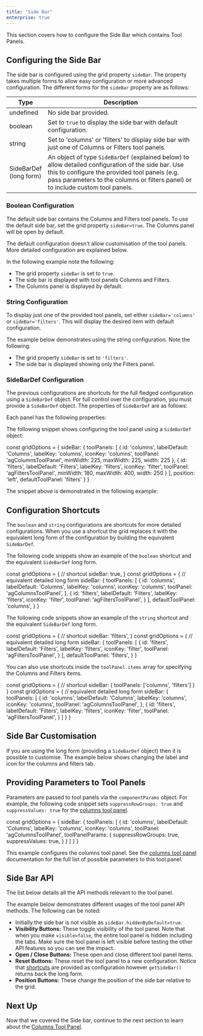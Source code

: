 ```yaml
---
title: "Side Bar"
enterprise: true
---
```


This section covers how to configure the Side Bar which contains Tool Panels.

## Configuring the Side Bar

The side bar is configured using the grid property `sideBar`. The property takes multiple forms to allow easy configuration or more advanced configuration. The different forms for the `sideBar` property are as follows:

| Type                       | Description                                                                                        |
| -------------------------- | -------------------------------------------------------------------------------------------------- |
| undefined                  | No side bar provided.                                                                              |
| boolean                    | Set to `true` to display the side bar with default configuration.                       |
| string                     | Set to 'columns' or 'filters' to display side bar with just one of Columns or Filters tool panels. |
| SideBarDef<br/>(long form) | An object of type `SideBarDef` (explained below) to allow detailed configuration of the side bar. Use this to configure the provided tool panels (e.g. pass parameters to the columns or filters panel) or to include custom tool panels. |


### Boolean Configuration

The default side bar contains the Columns and Filters tool panels. To use the default side bar, set the grid property `sideBar=true`. The Columns panel will be open by default.

The default configuration doesn't allow customisation of the tool panels. More detailed configuration are explained below.

In the following example note the following:

- The grid property `sideBar` is set to `true`.
- The side bar is displayed with tool panels Columns and Filters.
- The Columns panel is displayed by default.

<grid-example title='Boolean Configuration' name='boolean-configuration' type='generated' options='{ "enterprise": true }'></grid-example>

### String Configuration

To display just one of the provided tool panels, set either `sideBar='columns'` or `sideBar='filters'`. This will display the desired item with default configuration.

The example below demonstrates using the string configuration. Note the following:

- The grid property `sideBar` is set to `'filters'`.
- The side bar is displayed showing only the Filters panel.

<grid-example title='Side Bar - Only Filters' name='only-filters' type='generated' options='{ "enterprise": true }'></grid-example>

### SideBarDef Configuration

The previous configurations are shortcuts for the full fledged configuration using a `SideBarDef` object. For full control over the configuration, you must provide a `SideBarDef` object. The properties of `SideBarDef` are as follows:

<api-documentation source='side-bar/resources/sideBar.json' section='sideBarProperties'></api-documentation>

Each panel has the following properties:

<api-documentation source='side-bar/resources/sideBar.json' section='toolPanelProperties'></api-documentation>

The following snippet shows configuring the tool panel using a `SideBarDef` object:


<snippet>
const gridOptions = {
    sideBar: {
        toolPanels: [
            {
                id: 'columns',
                labelDefault: 'Columns',
                labelKey: 'columns',
                iconKey: 'columns',
                toolPanel: 'agColumnsToolPanel',
                minWidth: 225,
                maxWidth: 225,
                width: 225
            },
            {
                id: 'filters',
                labelDefault: 'Filters',
                labelKey: 'filters',
                iconKey: 'filter',
                toolPanel: 'agFiltersToolPanel',
                minWidth: 180,
                maxWidth: 400,
                width: 250
            }
        ],
        position: 'left',
        defaultToolPanel: 'filters'
    }
}
</snippet>

The snippet above is demonstrated in the following example:

<grid-example title='SideBarDef' name='sideBarDef' type='generated' options='{ "enterprise": true, "exampleHeight": 600 }'></grid-example>

## Configuration Shortcuts

The `boolean` and `string` configurations are shortcuts for more detailed configurations. When you use a shortcut the grid replaces it with the equivalent long form of the configuration by building the equivalent `SideBarDef`.

The following code snippets show an example of the `boolean` shortcut and the equivalent `SideBarDef` long form.

<snippet>
const gridOptions = {
    // shortcut
    sideBar: true,
}
</snippet>

<snippet>
const gridOptions = {
    // equivalent detailed long form
    sideBar: {
        toolPanels: [
            {
                id: 'columns',
                labelDefault: 'Columns',
                labelKey: 'columns',
                iconKey: 'columns',
                toolPanel: 'agColumnsToolPanel',
            },
            {
                id: 'filters',
                labelDefault: 'Filters',
                labelKey: 'filters',
                iconKey: 'filter',
                toolPanel: 'agFiltersToolPanel',
            }
        ],
        defaultToolPanel: 'columns',
    }
}
</snippet>

The following code snippets show an example of the `string` shortcut and the equivalent `SideBarDef` long form.

<snippet>
const gridOptions = {
    // shortcut
    sideBar: 'filters',
}
</snippet>

<snippet>
const gridOptions = {
    // equivalent detailed long form
    sideBar: {
        toolPanels: [
            {
                id: 'filters',
                labelDefault: 'Filters',
                labelKey: 'filters',
                iconKey: 'filter',
                toolPanel: 'agFiltersToolPanel',
            }
        ],
        defaultToolPanel: 'filters',
    }
}
</snippet>

You can also use shortcuts inside the `toolPanel.items` array for specifying the Columns and Filters items.

<snippet>
const gridOptions = {
    // shortcut
    sideBar: {
        toolPanels: ['columns', 'filters']
    }
}
</snippet>

<snippet>
const gridOptions = {
    // equivalent detailed long form
    sideBar: {
        toolPanels: [
            {
                id: 'columns',
                labelDefault: 'Columns',
                labelKey: 'columns',
                iconKey: 'columns',
                toolPanel: 'agColumnsToolPanel',
            },
            {
                id: 'filters',
                labelDefault: 'Filters',
                labelKey: 'filters',
                iconKey: 'filter',
                toolPanel: 'agFiltersToolPanel',
            }
        ]
    }
}
</snippet>

## Side Bar Customisation

If you are using the long form (providing a `SideBarDef` object) then it is possible to customise. The example below shows changing the label and icon for the columns and filters tab.

<grid-example title='Side Bar Fine Tuning' name='fine-tuning' type='generated' options='{ "enterprise": true }'></grid-example>

## Providing Parameters to Tool Panels

Parameters are passed to tool panels via the `componentParams` object. For example, the following code snippet sets `suppressRowGroups: true` and `suppressValues: true` for the [columns tool panel](/tool-panel-columns/).

<snippet>
const gridOptions = {
    sideBar: {
        toolPanels: [
            {
                id: 'columns',
                labelDefault: 'Columns',
                labelKey: 'columns',
                iconKey: 'columns',
                toolPanel: 'agColumnsToolPanel',
                toolPanelParams: {
                    suppressRowGroups: true,
                    suppressValues: true,
                }
            }
        ]
    }
}
</snippet>

This example configures the columns tool panel. See the [columns tool panel](/tool-panel-columns/) documentation for the full list of possible parameters to this tool panel.

## Side Bar API

The list below details all the API methods relevant to the tool panel.

<api-documentation source='side-bar/resources/sideBar.json' section='toolPanelApi'></api-documentation>

The example below demonstrates different usages of the tool panel API methods. The following can be noted:

- Initially the side bar is not visible as `sideBar.hiddenByDefault=true`.
- **Visibility Buttons:** These toggle visibility of the tool panel. Note that when you make `visible=false`, the entire tool panel is hidden including the tabs. Make sure the tool panel is left visible before testing the other API features so you can see the impact.
- **Open / Close Buttons:** These open and close different tool panel items.
- **Reset Buttons:** These reset the tool panel to a new configuration. Notice that [shortcuts](#shortcuts) are provided as configuration however `getSideBar()` returns back the long form.
- **Position Buttons:** These change the position of the side bar relative to the grid.


<grid-example title='Side Bar API' name='api' type='generated' options='{ "enterprise": true, "exampleHeight": 630 }'></grid-example>

## Next Up

Now that we covered the Side bar, continue to the next section to learn about the [Columns Tool Panel](/tool-panel-columns/).
